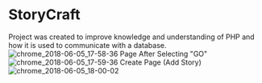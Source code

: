 # StoryCraft
Project was created to improve knowledge and understanding of PHP and how it is used to communicate with a database.
![chrome_2018-06-05_17-58-36](https://user-images.githubusercontent.com/38720013/41005556-111fd5c4-68ec-11e8-9536-c87b9347526a.png)
Page After Selecting "GO"
![chrome_2018-06-05_17-59-36](https://user-images.githubusercontent.com/38720013/41005573-1f900a98-68ec-11e8-94d7-8d23954c404a.png)
Create Page (Add Story)
![chrome_2018-06-05_18-00-02](https://user-images.githubusercontent.com/38720013/41005588-30a9823c-68ec-11e8-9668-ab9835f9f99d.png)
